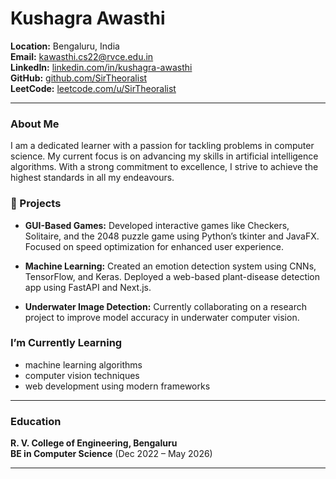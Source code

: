 <!--
**SirTheoralist/SirTheoralist** is a ✨ _special_ ✨ repository because its `README.md` (this file) appears on your GitHub profile.
-->

# Kushagra Awasthi

**Location:** Bengaluru, India  
**Email:** [kawasthi.cs22@rvce.edu.in](mailto:kawasthi.cs22@rvce.edu.in)  
**LinkedIn:** [linkedin.com/in/kushagra-awasthi](https://www.linkedin.com/in/kushagra-awasthi)  
**GitHub:** [github.com/SirTheoralist](https://github.com/kawasthi04)  
**LeetCode:** [leetcode.com/u/SirTheoralist](https://leetcode.com/u/SirTheoralist)

---

### About Me

I am a dedicated learner with a passion for tackling problems in computer science. My current focus is on advancing my skills in artificial intelligence algorithms. With a strong commitment to excellence, I strive to achieve the highest standards in all my endeavours.

### 🔭 Projects

- **GUI-Based Games:** Developed interactive games like Checkers, Solitaire, and the 2048 puzzle game using Python’s tkinter and JavaFX. Focused on speed optimization for enhanced user experience.
  
- **Machine Learning:** Created an emotion detection system using CNNs, TensorFlow, and Keras. Deployed a web-based plant-disease detection app using FastAPI and Next.js.
  
- **Underwater Image Detection:** Currently collaborating on a research project to improve model accuracy in underwater computer vision.

### I’m Currently Learning

- machine learning algorithms
- computer vision techniques
- web development using modern frameworks

<!--
### I’m Looking to Collaborate On

- Open-source projects in AI and computer vision
- Web-based applications leveraging Flask and Next.js
- Innovative hardware-software integrated projects
-->
---

### Education

**R. V. College of Engineering, Bengaluru**  
**BE in Computer Science** (Dec 2022 – May 2026)  

---
